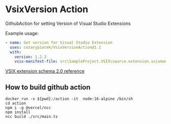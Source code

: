 # VsixVersion Action
GithubAction for setting Version of Visual Studio Extensions


Example usage:

```yml
- name: Set version for Visual Studio Extension
  uses: cezarypiatek/VsixVersionAction@1.1
  with:
    version: 1.2.3  
    vsix-manifest-file: src\SampleProject.VSIX\source.extension.vsixmanifest
```

[VSIX extension schema 2.0 reference](https://docs.microsoft.com/en-us/visualstudio/extensibility/vsix-extension-schema-2-0-reference?view=vs-2019)


## How to build github action

```
docker run -v ${pwd}:/action -it  node:16-alpine /bin/sh
cd action
npm i -g @vercel/ncc
npm install
ncc build ./src/main.ts
```